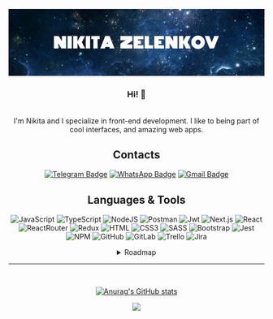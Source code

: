 ![zelenkov4462 GitHub Banner](https://github.com/zelenkov4462/zelenkov4462/blob/main/assets/header.png)

<div align="center">

### Hi! :wave:

<br/>
I'm Nikita and I specialize in front-end development. I like to being part of cool interfaces, and amazing web apps.

## Contacts

[![Telegram Badge](https://img.shields.io/badge/-Telegram-0c0c0c?style=for-the-badge&logo=telegram)](https://t.me/wtfr52)
[![WhatsApp Badge](https://img.shields.io/badge/-WhatsApp-0c0c0c?style=for-the-badge&logo=whatsapp)](https://api.whatsapp.com/send?phone=79149458013) [![Gmail Badge](https://img.shields.io/badge/-Gmail-0c0c0c?style=for-the-badge&logo=gmail)](mailto:zelenkov4462@gmail.com)

## Languages & Tools

![JavaScript](https://img.shields.io/badge/-JavaScript-0c0c0c?style=for-the-badge&logo=javascript) 
![TypeScript](https://img.shields.io/badge/-typeScript-0c0c0c?style=for-the-badge&logo=typescript) 
![NodeJS](https://img.shields.io/badge/-Node.JS-0c0c0c?style=for-the-badge&logo=node.js) 
![Postman](https://img.shields.io/badge/postman-0c0c0c?style=for-the-badge&logo=postman)
![Jwt](https://img.shields.io/badge/JWT-0c0c0c?style=for-the-badge&logo=jsonwebtokens)
![Next.js](https://img.shields.io/badge/-Next.JS-0c0c0c?style=for-the-badge&logo=next.js)
![React](https://img.shields.io/badge/-React-0c0c0c?style=for-the-badge&logo=react) 
![ReactRouter](https://img.shields.io/badge/React_Router-0c0c0c?style=for-the-badge&logo=react-router)
![Redux](https://img.shields.io/badge/-Redux-0c0c0c?style=for-the-badge&logo=redux&logoColor=D74DF3) 
![HTML](https://img.shields.io/badge/-html5-0c0c0c?style=for-the-badge&logo=html5)
![CSS3](https://img.shields.io/badge/-CSS3-0c0c0c?style=for-the-badge&logo=css3&logoColor=64A0E6) 
![SASS](https://img.shields.io/badge/-sass-0c0c0c?style=for-the-badge&logo=sass)
![Bootstrap](https://img.shields.io/badge/Bootstrap-0c0c0c?style=for-the-badge&logo=bootstrap) 
![Jest](https://img.shields.io/badge/-jest-0c0c0c?style=for-the-badge&logo=jest&logoColor=FD7081)
![NPM](https://img.shields.io/badge/-npm-0c0c0c?style=for-the-badge&logo=npm) 
![GitHub](https://img.shields.io/badge/-github-0c0c0c?style=for-the-badge&logo=github) 
![GitLab](https://img.shields.io/badge/-gitlab-0c0c0c?style=for-the-badge&logo=gitLab) 
![Trello](https://img.shields.io/badge/-trello-0c0c0c?style=for-the-badge&logo=trello&logoColor=66A1E7) 
![Jira](https://img.shields.io/badge/-jira-0c0c0c?style=for-the-badge&logo=jira&logoColor=2170CC)



<details>
<summary>Roadmap</summary>
<br>

![Angular](https://img.shields.io/badge/-angular-0c0c0c?style=for-the-badge&logo=angular&logoColor=FC0221) 
![Vue](https://img.shields.io/badge/-Vue-0c0c0c?style=for-the-badge&logo=Vue.JS)
![MobX](https://img.shields.io/badge/-MobX-0c0c0c?style=for-the-badge&logo=MobX)
![express](https://img.shields.io/badge/-express-0c0c0c?style=for-the-badge&logo=express)
![MongoDB](https://img.shields.io/badge/-mongodb-0c0c0c?style=for-the-badge&logo=mongodb)
![PostgreSQL](https://img.shields.io/badge/-Postgresql-0c0c0c?style=for-the-badge&logo=postgresql)
![NgRx](https://img.shields.io/badge/-NgRx-0c0c0c?style=for-the-badge&logo=reactivex&logoColor=990DB6)
![React Native](https://img.shields.io/badge/-ReactNative-0c0c0c?style=for-the-badge&logo=react)
![Docker](https://img.shields.io/badge/-Docker-0c0c0c?style=for-the-badge&logo=docker)
![Netlify](https://img.shields.io/badge/-Netlify-0c0c0c?style=for-the-badge&logo=netlify)
![Heroku](https://img.shields.io/badge/-heroku-0c0c0c?style=for-the-badge&logo=heroku&logoColor=B25AFF)

<br>

</details>

---

<br>

[![Anurag's GitHub stats](https://github-readme-stats.vercel.app/api?username=zelenkov4462&hide=issues&count_private=true&show_icons=true&theme=dark)](https://github.com/zelenkov4462)

![](https://komarev.com/ghpvc/?username=zelenkov4462&style=for-the-badge&color=blue)

</div>